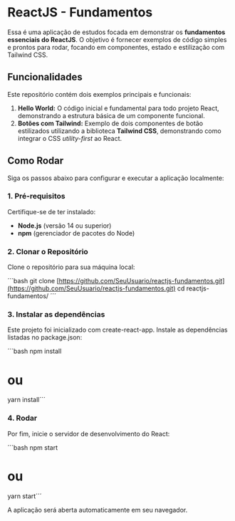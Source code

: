 # ReactJS - Fundamentos

Essa é uma aplicação de estudos focada em demonstrar os **fundamentos essenciais do ReactJS**. O objetivo é fornecer exemplos de código simples e prontos para rodar, focando em componentes, estado e estilização com Tailwind CSS.

## Funcionalidades

Este repositório contém dois exemplos principais e funcionais:

1.  **Hello World:** O código inicial e fundamental para todo projeto React, demonstrando a estrutura básica de um componente funcional.
2.  **Botões com Tailwind:** Exemplo de dois componentes de botão estilizados utilizando a biblioteca **Tailwind CSS**, demonstrando como integrar o CSS *utility-first* ao React.

## Como Rodar

Siga os passos abaixo para configurar e executar a aplicação localmente:

### 1. Pré-requisitos

Certifique-se de ter instalado:

* **Node.js** (versão 14 ou superior)
* **npm** (gerenciador de pacotes do Node)

### 2. Clonar o Repositório

Clone o repositório para sua máquina local:

´´´bash
git clone [https://github.com/SeuUsuario/reactjs-fundamentos.git](https://github.com/SeuUsuario/reactjs-fundamentos.git)
cd reactjs-fundamentos/ ´´´

### 3. Instalar as dependências

Este projeto foi inicializado com create-react-app. Instale as dependências listadas no package.json:

´´´bash
npm install
# ou
yarn install´´´

### 4. Rodar

Por fim, inicie o servidor de desenvolvimento do React:

´´´bash
npm start
 # ou
yarn start´´´

A aplicação será aberta automaticamente em seu navegador.
